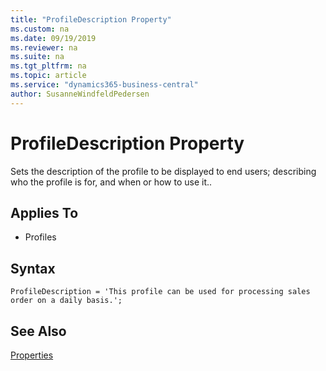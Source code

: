 ```yaml
---
title: "ProfileDescription Property"
ms.custom: na
ms.date: 09/19/2019
ms.reviewer: na
ms.suite: na
ms.tgt_pltfrm: na
ms.topic: article
ms.service: "dynamics365-business-central"
author: SusanneWindfeldPedersen
---
```


# ProfileDescription Property
Sets the description of the profile to be displayed to end users; describing who the profile is for, and when or how to use it.. 
    
## Applies To  
- Profiles

## Syntax
```
ProfileDescription = 'This profile can be used for processing sales order on a daily basis.';
```

## See Also  
 [Properties](devenv-properties.md)